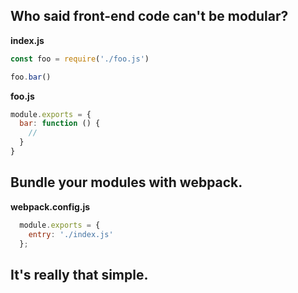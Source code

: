 ## Who said front-end code can't be modular?

**index.js**

```js
const foo = require('./foo.js')

foo.bar()
```

**foo.js**

```js
module.exports = {
  bar: function () {
    //
  }
}
```

## Bundle your modules with webpack.

**webpack.config.js**

```javascript
  module.exports = {
    entry: './index.js'
  };
```

## It's really that simple.
